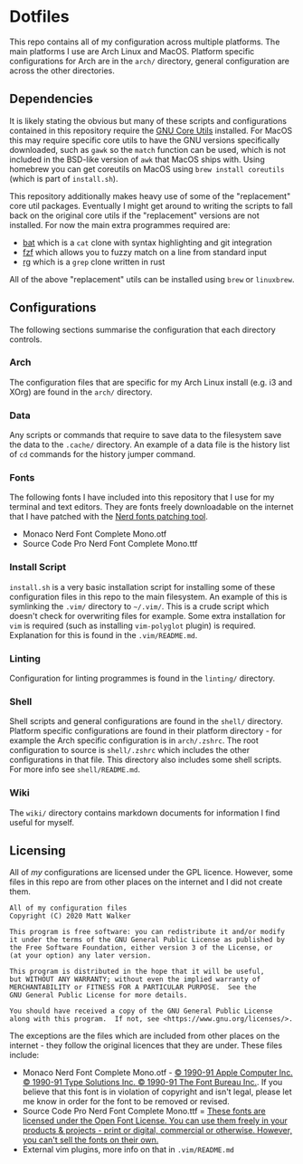 # Dotfiles

This repo contains all of my configuration across multiple platforms. The main platforms I use are Arch Linux and MacOS.
Platform specific configurations for Arch are in the `arch/` directory, general configuration are across the other
directories.

## Dependencies

It is likely stating the obvious but many of these scripts and configurations contained in this repository require the
[GNU Core Utils](https://www.gnu.org/software/coreutils/) installed. For MacOS this may require specific core utils to
have the GNU versions specifically downloaded, such as `gawk` so the `match` function can be used, which is not included
in the BSD-like version of `awk` that MacOS ships with. Using homebrew you can get coreutils on
MacOS using `brew install coreutils` (which is part of `install.sh`).

This repository additionally makes heavy use of some of the "replacement" core util packages. Eventually I might get
around to writing the scripts to fall back on the original core utils if the "replacement" versions are not installed.
For now the main extra programmes required are:

* [bat](https://github.com/sharkdp/bat) which is a `cat` clone with syntax highlighting and git integration
* [fzf](https://github.com/junegunn/fzf) which allows you to fuzzy match on a line from standard input
* [rg](https://github.com/BurntSushi/ripgrep) which is a `grep` clone written in rust

All of the above "replacement" utils can be installed using `brew` or `linuxbrew`.

## Configurations

The following sections summarise the configuration that each directory controls.

### Arch

The configuration files that are specific for my Arch Linux install (e.g. i3 and XOrg) are found in the `arch/`
directory.

### Data

Any scripts or commands that require to save data to the filesystem save the data to the `.cache/` directory. An example
of a data file is the history list of `cd` commands for the history jumper command.

### Fonts

The following fonts I have included into this repository that I use for my terminal and text editors. They are fonts
freely downloadable on the internet that I have patched with the [Nerd fonts patching tool](https://www.nerdfonts.com).
* Monaco Nerd Font Complete Mono.otf
* Source Code Pro Nerd Font Complete Mono.ttf

### Install Script

`install.sh` is a very basic installation script for installing some of these configuration files in this repo to the
main filesystem. An example of this is symlinking the `.vim/` directory to `~/.vim/`. This is a crude script which
doesn't check for overwriting files for example. Some extra installation for `vim` is required (such as installing
`vim-polyglot` plugin) is required. Explanation for this is found in the `.vim/README.md`.

### Linting

Configuration for linting programmes is found in the `linting/` directory.

### Shell

Shell scripts and general configurations are found in the `shell/` directory. Platform specific configurations are found
in their platform directory - for example the Arch specific configuration is in `arch/.zshrc`. The root configuration to
source is `shell/.zshrc` which includes the other configurations in that file. This directory also includes some shell
scripts. For more info see `shell/README.md`.

### Wiki

The `wiki/` directory contains markdown documents for information I find useful for myself.

## Licensing

All of *my* configurations are licensed under the GPL licence. However, some files in this repo are from other places on
the internet and I did not create them.

```
All of my configuration files
Copyright (C) 2020 Matt Walker

This program is free software: you can redistribute it and/or modify
it under the terms of the GNU General Public License as published by
the Free Software Foundation, either version 3 of the License, or
(at your option) any later version.

This program is distributed in the hope that it will be useful,
but WITHOUT ANY WARRANTY; without even the implied warranty of
MERCHANTABILITY or FITNESS FOR A PARTICULAR PURPOSE.  See the
GNU General Public License for more details.

You should have received a copy of the GNU General Public License
along with this program.  If not, see <https://www.gnu.org/licenses/>.
```

The exceptions are the files which are included from other places on the internet - they follow the original licences
that they are under. These files include:

* Monaco Nerd Font Complete Mono.otf - [© 1990-91 Apple Computer Inc. © 1990-91 Type Solutions Inc. © 1990-91 The Font Bureau Inc.](https://www.cufonfonts.com/font/monaco). If you believe that this font is in violation of copyright and isn't legal, please let me know in order for the font to be removed or revised.
* Source Code Pro Nerd Font Complete Mono.ttf = [These fonts are licensed under the Open Font License. You can use them freely in your products & projects - print or digital, commercial or otherwise. However, you can't sell the fonts on their own.](https://fonts.google.com/specimen/Source+Code+Pro#standard-styles)
* External vim plugins, more info on that in `.vim/README.md`
